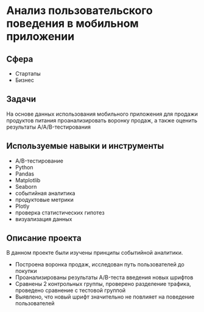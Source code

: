 # Анализ пользовательского поведения в мобильном приложении

## Сфера
* Стартапы
* Бизнес

## Задачи
На основе данных использования мобильного приложения для продажи продуктов питания проанализировать воронку продаж, а также оценить результаты A/A/B-тестирования 

## Используемые навыки и инструменты
* A/B-тестирование
* Python
* Pandas
* Matplotlib
* Seaborn
* событийная аналитика
* продуктовые метрики
* Plotly
* проверка статистических гипотез
* визуализация данных

## Описание проекта
В данном проекте были изучены принципы событийной аналитики. 
* Построена воронка продаж, исследован путь пользователей до покупки
* Проанализированы результаты A/B-теста введения новых шрифтов
* Сравнены 2 контрольных группы, проверено разделение трафика, проведено сравнение с тестовой группой
* Выявлено, что новый шрифт значительно не повлияет на поведение пользователей
